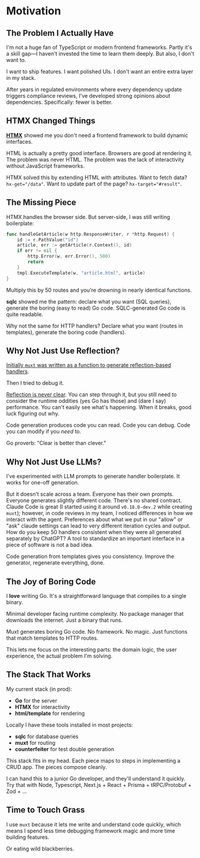# Motivation

## The Problem I Actually Have

I'm not a huge fan of TypeScript or modern frontend frameworks. Partly it's a skill gap—I haven't invested the time to learn them deeply. But also, I don't want to.

I want to ship features. I want polished UIs. I don't want an entire extra layer in my stack.

After years in regulated environments where every dependency update triggers compliance reviews, I've developed strong opinions about dependencies. Specifically: fewer is better.

## HTMX Changed Things

**[HTMX](http://htmx.org/)** showed me you don't need a frontend framework to build dynamic interfaces.

HTML is actually a pretty good interface. Browsers are good at rendering it. The problem was never HTML. The problem was the lack of interactivity without JavaScript frameworks.

HTMX solved this by extending HTML with attributes. Want to fetch data? `hx-get="/data"`. Want to update part of the page? `hx-target="#result"`.

## The Missing Piece

HTMX handles the browser side. But server-side, I was still writing boilerplate:

```go
func handleGetArticle(w http.ResponseWriter, r *http.Request) {
    id := r.PathValue("id")
    article, err := getArticle(r.Context(), id)
    if err != nil {
        http.Error(w, err.Error(), 500)
        return
    }
    tmpl.ExecuteTemplate(w, "article.html", article)
}
```

Multiply this by 50 routes and you're drowning in nearly identical functions.

**sqlc** showed me the pattern: declare what you want (SQL queries), generate the boring (easy to read) Go code. SQLC-generated Go code is quite readable.

Why not the same for HTTP handlers? Declare what you want (routes in templates), generate the boring code (handlers).

## Why Not Just Use Reflection?

[Initially `muxt` was written as a function to generate reflection-based handlers](https://github.com/typelate/muxt/blob/33f2eb69d84d6bf2c2ad87c5ddfee9fb2e0fea31/handler.go).

Then I tried to debug it.

[Reflection is never clear](https://youtu.be/PAAkCSZUG1c?si=gT_ga16SMOKNshqp&t=922). You can step through it, but you still need to consider the runtime oddities (yes Go has those) and (dare I say) performance.
You can't easily see what's happening. When it breaks, good luck figuring out why.

Code generation produces code you can read. Code you can debug. Code you can modify if you *need* to.

Go proverb: "Clear is better than clever."

## Why Not Just Use LLMs?

I've experimented with LLM prompts to generate handler boilerplate. It works for one-off generation.

But it doesn't scale across a team. Everyone has their own prompts. 
Everyone generates slightly different code.
There's no shared contract.
Claude Code is great (I started using it around `v0.18.0-dev.2` while creating `muxt`);
however, in code reviews in my team, I noticed differences in how we interact with the agent.
Preferences about what we put in our "allow" or "ask" claude settings can lead to very different iteration cycles and output.
How do you keep 50 handlers consistent when they were all generated separately by ChatGPT?
A tool to standardize an important interface in a piece of software is not a bad idea.

Code generation from templates gives you consistency. Improve the generator, regenerate everything, done.

## The Joy of Boring Code

I **love** writing Go. It's a straightforward language that compiles to a single binary.

Minimal developer facing runtime complexity. No package manager that downloads the internet. Just a binary that runs.

Muxt generates boring Go code. No framework. No magic. Just functions that match templates to HTTP routes.

This lets me focus on the interesting parts: the domain logic, the user experience, the actual problem I'm solving.

## The Stack That Works

My current stack (in prod):
- **Go** for the server
- **HTMX** for interactivity
- **html/template** for rendering

Locally I have these tools installed in most projects:
- **sqlc** for database queries
- **muxt** for routing
- **counterfeiter** for test double generation

This stack fits in my head. Each piece maps to steps in implementing a CRUD app. The pieces compose cleanly.

I can hand this to a junior Go developer, and they'll understand it quickly. Try that with Node, Typescript, Next.js + React + Prisma + tRPC/Protobuf + Zod + ...

## Time to Touch Grass

I use `muxt` because it lets me write and understand code quickly, which means I spend less time debugging framework magic and more time building features.

Or eating wild blackberries. 
